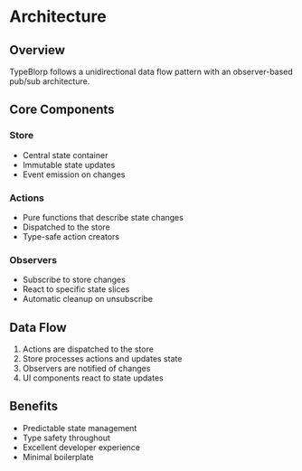 # Architecture

## Overview

TypeBlorp follows a unidirectional data flow pattern with an observer-based pub/sub architecture.

## Core Components

### Store
- Central state container
- Immutable state updates
- Event emission on changes

### Actions
- Pure functions that describe state changes
- Dispatched to the store
- Type-safe action creators

### Observers
- Subscribe to store changes
- React to specific state slices
- Automatic cleanup on unsubscribe

## Data Flow

1. Actions are dispatched to the store
2. Store processes actions and updates state
3. Observers are notified of changes
4. UI components react to state updates

## Benefits

- Predictable state management
- Type safety throughout
- Excellent developer experience
- Minimal boilerplate